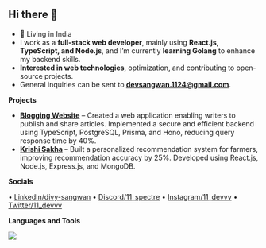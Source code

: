 ## Hi there 👋


- 📍 Living in India
- I work as a **full-stack web developer**, mainly using **React.js, TypeScript, and Node.js**, and I’m currently **learning Golang** to enhance my backend skills.
- **Interested in web technologies**, optimization, and contributing to open-source projects.
- General inquiries can be sent to **devsangwan.1124@gmail.com**.

**Projects**

- **[Blogging Website](https://github.com/divy-11/Medium)** – Created a web application enabling writers to publish and share articles. Implemented a secure and efficient backend using TypeScript, PostgreSQL, Prisma, and Hono, reducing query response time by 40%.
- **[Krishi Sakha](https://github.com/divy-11/Fertilizer-Recommendation-System)** – Built a personalized recommendation system for farmers, improving recommendation accuracy by 25%. Developed using React.js, Node.js, Express.js, and MongoDB.

**Socials**

&bullet; [LinkedIn/divy-sangwan](https://www.linkedin.com/in/divy-sangwan/) &bullet; [Discord/11_spectre](https://discord.com/users/11_spectre)   &bullet; [Instagram/11_devvv](https://www.instagram.com/11_devvv/) &bullet; [Twitter/11_devvv](https://x.com/11_devvv) 

**Languages and Tools**
<p>
<img src="https://skillicons.dev/icons?i=js,ts,go,cpp,nextjs,react,nodejs,express,mongodb,docker,postgres,prisma,redux,tailwindcss,bootstrap,materialui,css,html,bash,cloudflare,workers,git,npm,postman,github,figma" />
</p>
